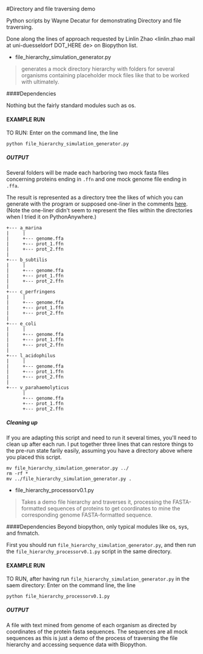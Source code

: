 #Directory and file traversing demo

Python scripts by Wayne Decatur for demonstrating Directory and file traversing.

Done along the lines of approach requested by Linlin Zhao <linlin.zhao mail at uni-duesseldorf DOT_HERE de> on Biopython list.

- file_hierarchy_simulation_generator.py

>generates a mock directory hierarchy with folders for several organisms containing placeholder mock files like that to be worked with ultimately.



####Dependencies

Nothing but the fairly standard modules such as os.


#### EXAMPLE RUN

TO RUN:
Enter on the command line, the line

	python file_hierarchy_simulation_generator.py



##### OUTPUT

Several folders will be made each harboring two mock fasta files concerning proteins ending in `.ffn` and one mock genome file ending in `.ffa`.

The result is represented as a directory tree the likes of which you can generate with the program or supposed one-liner in the comments [here](http://www.cyberciti.biz/faq/linux-show-directory-structure-command-line/). (Note the one-liner didn't seem to represent the files within the directories when I tried it on PythonAnywhere.)


	+--- a_marina
	|     |
	|     +--- genome.ffa
	|     +--- prot_1.ffn
	|     +--- prot_2.ffn
	|
	+--- b_subtilis
	|     |
	|     +--- genome.ffa
	|     +--- prot_1.ffn
	|     +--- prot_2.ffn
	|
	+--- c_perfringens
	|     |
	|     +--- genome.ffa
	|     +--- prot_1.ffn
	|     +--- prot_2.ffn
	|
	+--- e_coli
	|     |
	|     +--- genome.ffa
	|     +--- prot_1.ffn
	|     +--- prot_2.ffn
	|
	+--- l_acidophilus
	|     |
	|     +--- genome.ffa
	|     +--- prot_1.ffn
	|     +--- prot_2.ffn
	|
	+--- v_parahaemolyticus
	      |
	      +--- genome.ffa
	      +--- prot_1.ffn
	      +--- prot_2.ffn


##### Cleaning up
If you are adapting this script and need to run it several times, you'll need to clean up after each run. I put together three lines that can restore things to the pre-run state farily easily, assuming you have a directory above where you placed this script.

	mv file_hierarchy_simulation_generator.py ../
	rm -rf *
	mv ../file_hierarchy_simulation_generator.py .






- file_hierarchy_processorv0.1.py

> Takes a demo file hierarchy and traverses it, processing the FASTA-formatted sequences of proteins to get coordinates to mine the corresponding genome FASTA-formatted sequence.




####Dependencies
Beyond biopython, only typical modules like os, sys, and fnmatch.

First you should run `file_hierarchy_simulation_generator.py`, and then run the `file_hierarchy_processorv0.1.py` script in the same directory.


#### EXAMPLE RUN

TO RUN, after having run `file_hierarchy_simulation_generator.py` in the saem directory:
Enter on the command line, the line

	python file_hierarchy_processorv0.1.py



##### OUTPUT

A file with text mined from genome of each organism as directed by coordinates of the protein fasta sequences. The sequences are all mock sequences as this is just a demo of the process of traversing the file hierarchy and accessing sequence data with Biopython.





